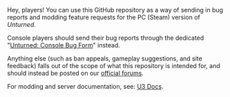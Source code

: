 Hey, players! You can use this GitHub repository as a way of sending in bug reports and modding feature requests for the PC (Steam) version of _Unturned_.

Console players should send their bug reports through the dedicated "[Unturned: Console Bug Form](https://fs16.formsite.com/hook/unturned/index.html)" instead.

Anything else (such as ban appeals, gameplay suggestions, and site feedback) falls out of the scope of what this repository is intended for, and should instead be posted on our [official forums](https://forum.smartlydressedgames.com/).

For modding and server documentation, see: [U3 Docs](https://github.com/SmartlyDressedGames/U3-Docs).
